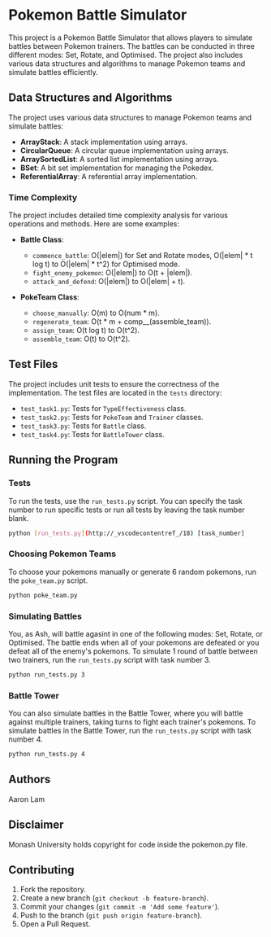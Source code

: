 # Pokemon Battle Simulator

This project is a Pokemon Battle Simulator that allows players to simulate battles between Pokemon trainers. The battles can be conducted in three different modes: Set, Rotate, and Optimised. The project also includes various data structures and algorithms to manage Pokemon teams and simulate battles efficiently.


## Data Structures and Algorithms

The project uses various data structures to manage Pokemon teams and simulate battles:

- **ArrayStack**: A stack implementation using arrays.
- **CircularQueue**: A circular queue implementation using arrays.
- **ArraySortedList**: A sorted list implementation using arrays.
- **BSet**: A bit set implementation for managing the Pokedex.
- **ReferentialArray**: A referential array implementation.

### Time Complexity

The project includes detailed time complexity analysis for various operations and methods. Here are some examples:

- **Battle Class**:
  - `commence_battle`: O(|elem|) for Set and Rotate modes, O(|elem| * t log t) to O(|elem| * t^2) for Optimised mode.
  - `fight_enemy_pokemon`: O(|elem|) to O(t + |elem|).
  - `attack_and_defend`: O(|elem|) to O(|elem| + t).

- **PokeTeam Class**:
  - `choose_manually`: O(m) to O(num * m).
  - `regenerate_team`: O(t * m + comp__(assemble_team)).
  - `assign_team`: O(t log t) to O(t^2).
  - `assemble_team`: O(t) to O(t^2).

## Test Files

The project includes unit tests to ensure the correctness of the implementation. The test files are located in the `tests` directory:

- `test_task1.py`: Tests for `TypeEffectiveness` class.
- `test_task2.py`: Tests for `PokeTeam` and `Trainer` classes.
- `test_task3.py`: Tests for `Battle` class.
- `test_task4.py`: Tests for `BattleTower` class.

## Running the Program
### Tests
To run the tests, use the `run_tests.py` script. You can specify the task number to run specific tests or run all tests by leaving the task number blank.

```sh
python [run_tests.py](http://_vscodecontentref_/18) [task_number]
```

### Choosing Pokemon Teams
To choose your pokemons manually or generate 6 random pokemons, run the `poke_team.py` script.

```sh
python poke_team.py
```

### Simulating Battles
You, as Ash, will battle agasint in one of the following modes: Set, Rotate, or Optimised. The battle ends when all of your pokemons are defeated or you defeat all of the enemy's pokemons. To simulate 1 round of battle between two trainers, run the `run_tests.py` script with task number 3.

```sh
python run_tests.py 3
```

### Battle Tower
You can also simulate battles in the Battle Tower, where you will battle against multiple trainers, taking turns to fight each trainer's pokemons.
To simulate battles in the Battle Tower, run the `run_tests.py` script with task number 4.

```sh
python run_tests.py 4
```

## Authors
Aaron Lam

## Disclaimer
Monash University holds copyright for code inside the pokemon.py file.

## Contributing
1. Fork the repository.
2. Create a new branch (`git checkout -b feature-branch`).
3. Commit your changes (`git commit -m 'Add some feature'`).
4. Push to the branch (`git push origin feature-branch`).
5. Open a Pull Request.